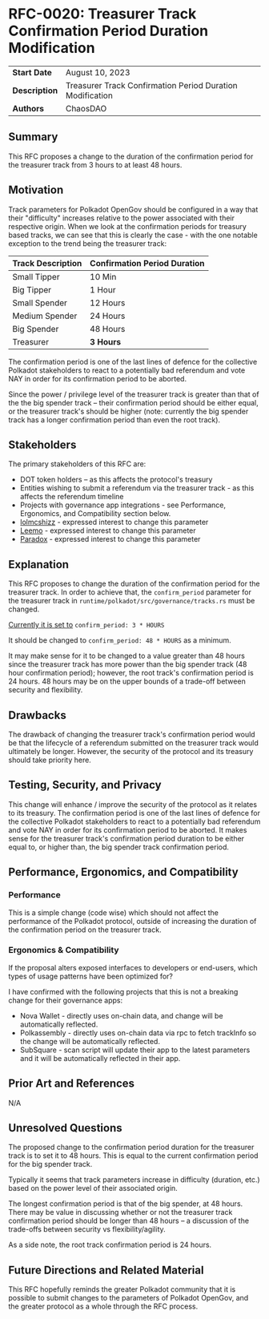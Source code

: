 # RFC-0020: Treasurer Track Confirmation Period Duration Modification

                                                                                           
|                 |                                                                  |
| --------------- | ---------------------------------------------------------------- |
| **Start Date**  | August 10, 2023                                                  |
| **Description** | Treasurer Track Confirmation Period Duration Modification        |
| **Authors**     |    ChaosDAO                                                     |                                                                                           

## Summary

This RFC proposes a change to the duration of the confirmation period for the treasurer track from 3 hours to at least 48 hours.

## Motivation

Track parameters for Polkadot OpenGov should be configured in a way that their "difficulty" increases relative to the power associated with their respective origin. When we look at the confirmation periods for treasury based tracks, we can see that this is clearly the case - with the one notable exception to the trend being the treasurer track:

| Track Description | Confirmation Period Duration |
|-------------------|-----------------------------|
| Small Tipper      | 10 Min                      |
| Big Tipper        | 1 Hour                      |
| Small Spender     | 12 Hours                    |
| Medium Spender    | 24 Hours                    |
| Big Spender       | 48 Hours                    |
| Treasurer         | **3 Hours**                 |

The confirmation period is one of the last lines of defence for the collective Polkadot stakeholders to react to a potentially bad referendum and vote NAY in order for its confirmation period to be aborted. 

Since the power / privilege level of the treasurer track is greater than that of the the big spender track – their confirmation period should be either equal, or the treasurer track's should be higher (note: currently the big spender track has a longer confirmation period than even the root track).
 
## Stakeholders

The primary stakeholders of this RFC are:

- DOT token holders – as this affects the protocol's treasury
- Entities wishing to submit a referendum via the treasurer track - as this affects the referendum timeline
- Projects with governance app integrations - see Performance, Ergonomics, and Compatibility section below.
- [lolmcshizz](https://twitter.com/lolmcshizz/status/1681896333349736448) - expressed interest to change this parameter
- [Leemo](https://twitter.com/LeemoXD/status/1687408369147998208) - expressed interest to change this parameter
- [Paradox](https://twitter.com/ParaNodes/status/1681963024842731520) - expressed interest to change this parameter

## Explanation

This RFC proposes to change the duration of the confirmation period for the treasurer track. In order to achieve that, the ``confirm_period`` parameter for the treasurer track in ``runtime/polkadot/src/governance/tracks.rs`` must be changed.

[Currently it is set to](https://github.com/paritytech/polkadot/blob/a1c8d720e05624d5f2ac43d89dcedd3d0d2e7342/runtime/polkadot/src/governance/tracks.rs#L119C1-L119C30) ``confirm_period: 3 * HOURS`` 

It should be changed to ``confirm_period: 48 * HOURS`` as a minimum.

It may make sense for it to be changed to a value greater than 48 hours since the treasurer track has more power than the big spender track (48 hour confirmation period); however, the root track's confirmation period is 24 hours. 48 hours may be on the upper bounds of a trade-off between security and flexibility.

## Drawbacks

The drawback of changing the treasurer track's confirmation period would be that the lifecycle of a referendum submitted on the treasurer track would ultimately be longer. However, the security of the protocol and its treasury should take priority here.

## Testing, Security, and Privacy

This change will enhance / improve the  security of the protocol as it relates to its treasury.  The confirmation period is one of the last lines of defence for the collective Polkadot stakeholders to react to a potentially bad referendum and vote NAY in order for its confirmation period to be aborted. It makes sense for the treasurer track's confirmation period duration to be either equal to, or higher than, the big spender track confirmation period.

## Performance, Ergonomics, and Compatibility

### Performance

This is a simple change (code wise) which should not affect the performance of the Polkadot protocol, outside of increasing the duration of the confirmation period on the treasurer track.

### Ergonomics & Compatibility

If the proposal alters exposed interfaces to developers or end-users, which types of usage patterns have been optimized for?

I have confirmed with the following projects that this is not a breaking change for their governance apps:
- Nova Wallet - directly uses on-chain data, and change will be automatically reflected.
- Polkassembly - directly uses on-chain data via rpc to fetch trackInfo so the change will be automatically reflected.
- SubSquare - scan script will update their app to the latest parameters and it will be automatically reflected in their app.

## Prior Art and References

N/A

## Unresolved Questions

The proposed change to the confirmation period duration for the treasurer track is to set it to 48 hours. This is equal to the current confirmation period for the big spender track.

Typically it seems that track parameters increase in difficulty (duration, etc.) based on the power level of their associated origin. 

The longest confirmation period is that of the big spender, at 48 hours. There may be value in discussing whether or not the treasurer track confirmation period should be longer than 48 hours – a discussion of the trade-offs between security vs flexibility/agility.

As a side note, the root track confirmation period is 24 hours.

## Future Directions and Related Material

This RFC hopefully reminds the greater Polkadot community that it is possible to submit changes to the parameters of Polkadot OpenGov, and the greater protocol as a whole through the RFC process.
